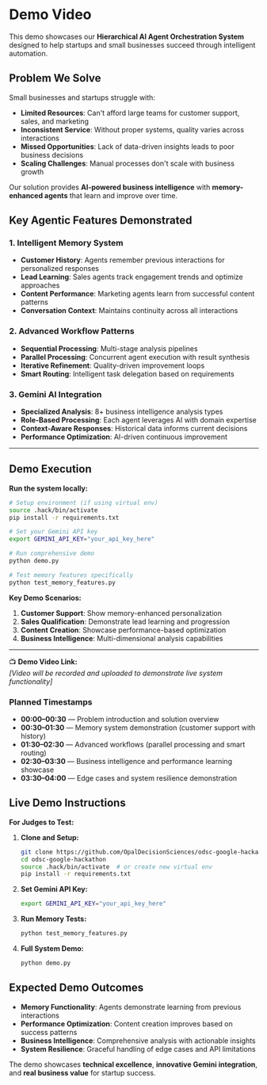 # Demo Video

This demo showcases our **Hierarchical AI Agent Orchestration System** designed to help startups and small businesses succeed through intelligent automation.

## Problem We Solve

Small businesses and startups struggle with:
- **Limited Resources**: Can't afford large teams for customer support, sales, and marketing
- **Inconsistent Service**: Without proper systems, quality varies across interactions  
- **Missed Opportunities**: Lack of data-driven insights leads to poor business decisions
- **Scaling Challenges**: Manual processes don't scale with business growth

Our solution provides **AI-powered business intelligence** with **memory-enhanced agents** that learn and improve over time.

## Key Agentic Features Demonstrated

### 1. Intelligent Memory System
- **Customer History**: Agents remember previous interactions for personalized responses
- **Lead Learning**: Sales agents track engagement trends and optimize approaches  
- **Content Performance**: Marketing agents learn from successful content patterns
- **Conversation Context**: Maintains continuity across all interactions

### 2. Advanced Workflow Patterns
- **Sequential Processing**: Multi-stage analysis pipelines
- **Parallel Processing**: Concurrent agent execution with result synthesis
- **Iterative Refinement**: Quality-driven improvement loops
- **Smart Routing**: Intelligent task delegation based on requirements

### 3. Gemini AI Integration
- **Specialized Analysis**: 8+ business intelligence analysis types
- **Role-Based Processing**: Each agent leverages AI with domain expertise
- **Context-Aware Responses**: Historical data informs current decisions
- **Performance Optimization**: AI-driven continuous improvement

---

## Demo Execution

**Run the system locally:**
```bash
# Setup environment (if using virtual env)
source .hack/bin/activate
pip install -r requirements.txt

# Set your Gemini API key
export GEMINI_API_KEY="your_api_key_here"

# Run comprehensive demo
python demo.py

# Test memory features specifically
python test_memory_features.py
```

**Key Demo Scenarios:**
1. **Customer Support**: Show memory-enhanced personalization
2. **Sales Qualification**: Demonstrate lead learning and progression
3. **Content Creation**: Showcase performance-based optimization  
4. **Business Intelligence**: Multi-dimensional analysis capabilities

---

📺 **Demo Video Link:**  
*[Video will be recorded and uploaded to demonstrate live system functionality]*

### Planned Timestamps

- **00:00–00:30** — Problem introduction and solution overview
- **00:30–01:30** — Memory system demonstration (customer support with history)
- **01:30–02:30** — Advanced workflows (parallel processing and smart routing)
- **02:30–03:30** — Business intelligence and performance learning showcase
- **03:30–04:00** — Edge cases and system resilience demonstration

## Live Demo Instructions

**For Judges to Test:**

1. **Clone and Setup:**
   ```bash
   git clone https://github.com/OpalDecisionSciences/odsc-google-hackathon.git
   cd odsc-google-hackathon
   source .hack/bin/activate  # or create new virtual env
   pip install -r requirements.txt
   ```

2. **Set Gemini API Key:**
   ```bash
   export GEMINI_API_KEY="your_api_key_here"
   ```

3. **Run Memory Tests:**
   ```bash
   python test_memory_features.py
   ```

4. **Full System Demo:**
   ```bash
   python demo.py
   ```

## Expected Demo Outcomes

- **Memory Functionality**: Agents demonstrate learning from previous interactions
- **Performance Optimization**: Content creation improves based on success patterns
- **Business Intelligence**: Comprehensive analysis with actionable insights
- **System Resilience**: Graceful handling of edge cases and API limitations

The demo showcases **technical excellence**, **innovative Gemini integration**, and **real business value** for startup success. 
